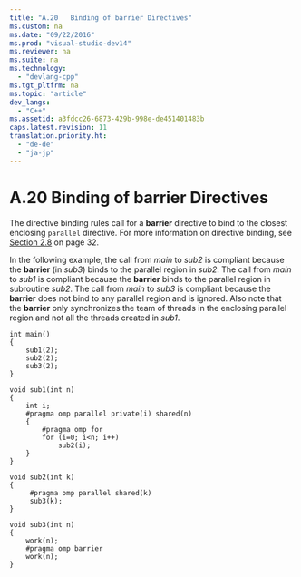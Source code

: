 ```yaml
---
title: "A.20   Binding of barrier Directives"
ms.custom: na
ms.date: "09/22/2016"
ms.prod: "visual-studio-dev14"
ms.reviewer: na
ms.suite: na
ms.technology: 
  - "devlang-cpp"
ms.tgt_pltfrm: na
ms.topic: "article"
dev_langs: 
  - "C++"
ms.assetid: a3fdcc26-6873-429b-998e-de451401483b
caps.latest.revision: 11
translation.priority.ht: 
  - "de-de"
  - "ja-jp"
---
```

# A.20   Binding of barrier Directives
The directive binding rules call for a **barrier** directive to bind to the closest enclosing `parallel` directive. For more information on directive binding, see [Section 2.8](../vs140/2.8-directive-binding.md) on page 32.  
  
 In the following example, the call from *main* to *sub2* is compliant because the **barrier** (in *sub3*) binds to the parallel region in *sub2*. The call from *main* to *sub1* is compliant because the **barrier** binds to the parallel region in subroutine *sub2*.  The call from *main* to *sub3* is compliant because the **barrier** does not bind to any parallel region and is ignored. Also note that the **barrier** only synchronizes the team of threads in the enclosing parallel region and not all the threads created in *sub1*.  
  
```  
int main()  
{  
    sub1(2);  
    sub2(2);  
    sub3(2);  
}  
  
void sub1(int n)  
{  
    int i;  
    #pragma omp parallel private(i) shared(n)  
    {  
        #pragma omp for  
        for (i=0; i<n; i++)  
            sub2(i);  
    }  
}  
  
void sub2(int k)  
{  
     #pragma omp parallel shared(k)  
     sub3(k);  
}  
  
void sub3(int n)  
{  
    work(n);  
    #pragma omp barrier  
    work(n);  
}  
```